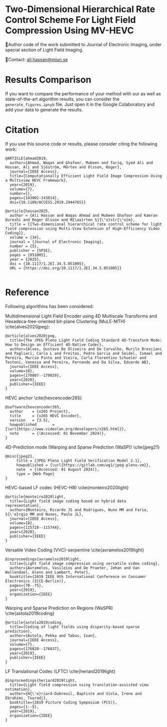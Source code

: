 # Two-Dimensional Hierarchical Rate Control Scheme For Light Field Compression Using MV-HEVC

:page_facing_up:Author code of the work submitted to Journal of Electronic Imaging, under special section of Light Field Imaging.

:e-mail:Contact: ali.hassan@miun.se

# Results Comparison
If you want to compare the performance of your method with our as well as state-of-the-art algorithm results, you can consider the ```generate_figures.ipnyb``` file.
Just open it in the Google Colaboratory and add your data to generate the results.

# Citation
If you use this source code or results, please consider citing the following work:
```
@ARTICLE{ahmad2019,
  author={Ahmad, Waqas and Ghafoor, Mubeen and Tariq, Syed Ali and Hassan, Ali and Sjöström, Mårten and Olsson, Roger},
  journal={IEEE Access}, 
  title={Computationally Efficient Light Field Image Compression Using a Multiview HEVC Framework}, 
  year={2019},
  volume={7},
  number={},
  pages={143002-143014},
  doi={10.1109/ACCESS.2019.2944765}}

@article{hassan2025,
  author = {Ali Hassan and Waqas Ahmad and Mubeen Ghafoor and Kamran Qureshi and Roger Olsson and M{\aa}rten Sj{\"o}str{\"o}m},
  title = {{Two-dimensional hierarchical rate control scheme for light field compression using Multi-View Extension of High-Efficiency Video Coding}},
  volume = {34},
  journal = {Journal of Electronic Imaging},
  number = {5},
  publisher = {SPIE},
  pages = {051005},
  year = {2025},
  doi = {10.1117/1.JEI.34.5.051005},
  URL = {https://doi.org/10.1117/1.JEI.34.5.051005}}


```



# Reference
Following algorithms has been considered:

Multidimensional Light Field Encoder using 4D Multiscale Transforms and Hexadeca-tree-oriented bit-plane Clustering (MuLE-MTH) \cite{alves2020jpeg}:
```
@article{alves2020jpeg,
  title={The JPEG Pleno Light Field Coding Standard 4D-Transform Mode: How to Design an Efficient 4D-Native Codec},
  author={Alves, Gustavo De Oliveira and De Carvalho, Murilo Bresciani and Pagliari, Carla L and Freitas, Pedro Garcia and Seidel, Ismael and Pereira, Marcio Pinto and Vieira, Carla Florentino Schueler and Testoni, Vanessa and Pereira, Fernando and Da Silva, Eduardo AB},
  journal={IEEE Access},
  volume={8},
  pages={170807--170829},
  year={2020},
  publisher={IEEE}
}
```
HEVC anchor \cite{hevcencoder265}
```
@software{hevcencoder265,
  author    = {x265 Project},
  title     = {x265 HEVC Encoder},
  version   = {3.5},
  howpublished       = {\url{https://www.videolan.org/developers/x265.html}},
  note      = {(Accessed: 01 November 2024)},
}
```
4D-Prediction mode (Warping and Sparse Prediction (WaSP)) \cite{jpeg21}
```
@misc{jpeg21,
     title = {JPEG Pleno Light Field Verification Model 2.1},
     howpublished = {\url{https://gitlab.com/wg1/jpeg-pleno-vm}},
     note  = {(Accessed: 01 August 2024)},
     type = {Web Page}
}
```
HEVC-based LF codec (HEVC-HR) \cite{monteiro2020light}
```
@article{monteiro2020light,
  title={Light field image coding based on hybrid data representation},
  author={Monteiro, Ricardo JS and Rodrigues, Nuno MM and Faria, S{\'e}rgio MM and Nunes, Paulo JL},
  journal={IEEE Access},
  volume={8},
  pages={115728--115744},
  year={2020},
  publisher={IEEE}
}
```
Versatile Video Coding (VVC)-serpentine \cite{avramelos2019light}
```
@inproceedings{avramelos2019light,
  title={Light field image compression using versatile video coding},
  author={Avramelos, Vasileios and De Praeter, Johan and Van Wallendael, Glenn and Lambert, Peter},
  booktitle={2019 IEEE 9th International Conference on Consumer Electronics (ICCE-Berlin)},
  pages={70--75},
  year={2019},
  organization={IEEE}
}
```
Warping and Sparse Prediction on Regions (WaSPR) \cite{astola2019coding}
```
@article{astola2019coding,
  title={Coding of light fields using disparity-based sparse prediction},
  author={Astola, Pekka and Tabus, Ioan},
  journal={IEEE Access},
  volume={7},
  pages={176820--176837},
  year={2019},
  publisher={IEEE}
}
```
LF Translational Codec (LFTC) \cite{heriard2019light}
```
@inproceedings{heriard2019light,
  title={Light field compression using translation-assisted view estimation},
  author={H{\'e}riard-Dubreuil, Baptiste and Viola, Irene and Ebrahimi, Touradj},
  booktitle={2019 Picture Coding Symposium (PCS)},
  pages={1--5},
  year={2019},
  organization={IEEE}
}
```


